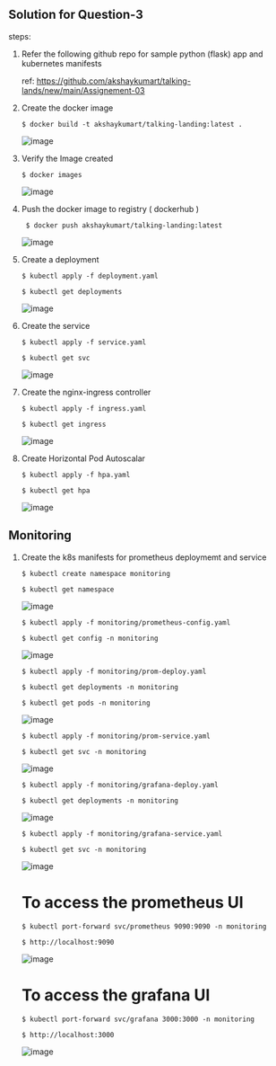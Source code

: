 ## Solution for Question-3

steps:

1. Refer the following github repo for sample python (flask) app and kubernetes manifests

   ref: https://github.com/akshaykumart/talking-lands/new/main/Assignement-03

2. Create the docker image 

   `$ docker build -t akshaykumart/talking-landing:latest . `

   ![image](https://github.com/user-attachments/assets/6c18ebff-293b-4113-8174-f52273127859)


3. Verify the Image created 

   ` $ docker images `
   
   ![image](https://github.com/user-attachments/assets/e600ae2d-3f9c-457d-94a6-afb2c609baa8)


4. Push the docker image to registry ( dockerhub )

   ` $ docker push akshaykumart/talking-landing:latest`

   ![image](https://github.com/user-attachments/assets/bfcdd8e0-779e-403c-a980-aba7e0127bdd)

5. Create a deployment

    `$ kubectl apply -f deployment.yaml`

    `$ kubectl get deployments `

   ![image](https://github.com/user-attachments/assets/347c2f61-d610-4513-a6ad-a5ee214bd3f4)

6. Create the service 

   ` $ kubectl apply -f service.yaml `

   ` $ kubectl get svc `
  
   ![image](https://github.com/user-attachments/assets/240314fc-9087-40ac-915e-48c50e32dd0c)

7. Create the nginx-ingress controller 
   
   ` $ kubectl apply -f ingress.yaml `

   ` $ kubectl get ingress `

   ![image](https://github.com/user-attachments/assets/760a0f32-c892-419a-84a2-f514a241e6c3)

8. Create Horizontal Pod Autoscalar
  
   ` $ kubectl apply -f hpa.yaml `

   ` $ kubectl get hpa `

   ![image](https://github.com/user-attachments/assets/083859f3-1140-4354-83b5-bc828f254f64)

## Monitoring

1. Create the k8s manifests for prometheus deploymemt and service 

   ` $ kubectl create namespace monitoring `

   ` $ kubectl get namespace `

   ![image](https://github.com/user-attachments/assets/0f5dc543-7a5d-454c-bef3-3d1fe103b400)


   ` $ kubectl apply -f monitoring/prometheus-config.yaml `

   ` $ kubectl get config -n monitoring `

   ![image](https://github.com/user-attachments/assets/34d9a688-0e96-4b08-83cd-ff3be972f93e)


   ` $ kubectl apply -f monitoring/prom-deploy.yaml `
  
   ` $ kubectl get deployments -n monitoring `
 
   ` $ kubectl get pods -n monitoring `

   ![image](https://github.com/user-attachments/assets/caec54c6-00f4-4c9d-82e0-bde697aea41b)

   ` $ kubectl apply -f monitoring/prom-service.yaml `

   ` $ kubectl get svc -n monitoring `

   ![image](https://github.com/user-attachments/assets/58e31a0e-773b-445a-89af-a342e7c9fe01)

   ` $ kubectl apply -f monitoring/grafana-deploy.yaml `

   ` $ kubectl get deployments -n monitoring `
 
   ![image](https://github.com/user-attachments/assets/c0417ff4-6d36-4c20-9acb-8a01eea1d7d8)

   ` $ kubectl apply -f monitoring/grafana-service.yaml `

   ` $ kubectl get svc -n monitoring `

   ![image](https://github.com/user-attachments/assets/d7fffcd9-54f6-4f88-8ae1-43aa4cadb91b)

   # To access the prometheus UI

   ` $ kubectl port-forward svc/prometheus 9090:9090 -n monitoring `
  
   ` $ http://localhost:9090 `
  
   ![image](https://github.com/user-attachments/assets/bf027e0e-e7da-4fa3-b481-eabd0841587c)

   # To access the grafana UI

   ` $ kubectl port-forward svc/grafana 3000:3000 -n monitoring `

   ` $ http://localhost:3000 `
 
   ![image](https://github.com/user-attachments/assets/5f24cbad-cc26-41d4-a2e3-9f3692ae3a5a)

   
   








